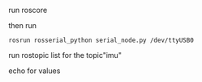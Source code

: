 run roscore

then run 

    rosrun rosserial_python serial_node.py /dev/ttyUSB0

run rostopic list for the topic"imu"

echo for values
